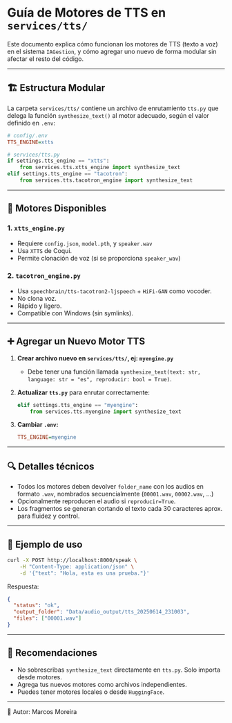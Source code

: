 # Guía de Motores de TTS en `services/tts/`

Este documento explica cómo funcionan los motores de TTS (texto a voz) en el sistema `IAGestion`, y cómo agregar uno nuevo de forma modular sin afectar el resto del código.

---

## 🏗️ Estructura Modular

La carpeta `services/tts/` contiene un archivo de enrutamiento `tts.py` que delega la función `synthesize_text()` al motor adecuado, según el valor definido en `.env`:

```ini
# config/.env
TTS_ENGINE=xtts
```

```python
# services/tts.py
if settings.tts_engine == "xtts":
    from services.tts.xtts_engine import synthesize_text
elif settings.tts_engine == "tacotron":
    from services.tts.tacotron_engine import synthesize_text
```

---

## 🤖 Motores Disponibles

### 1. `xtts_engine.py`

* Requiere `config.json`, `model.pth`, y `speaker.wav`
* Usa `XTTS` de Coqui.
* Permite clonación de voz (si se proporciona `speaker_wav`)

### 2. `tacotron_engine.py`

* Usa `speechbrain/tts-tacotron2-ljspeech` + `HiFi-GAN` como vocoder.
* No clona voz.
* Rápido y ligero.
* Compatible con Windows (sin symlinks).

---

## ➕ Agregar un Nuevo Motor TTS

1. **Crear archivo nuevo en `services/tts/`, ej: `myengine.py`**

   * Debe tener una función llamada `synthesize_text(text: str, language: str = "es", reproducir: bool = True)`.

2. **Actualizar `tts.py`** para enrutar correctamente:

   ```python
   elif settings.tts_engine == "myengine":
       from services.tts.myengine import synthesize_text
   ```

3. **Cambiar `.env`:**

   ```ini
   TTS_ENGINE=myengine
   ```

---

## 🔍 Detalles técnicos

* Todos los motores deben devolver `folder_name` con los audios en formato `.wav`, nombrados secuencialmente (`00001.wav`, `00002.wav`, ...)
* Opcionalmente reproducen el audio si `reproducir=True`.
* Los fragmentos se generan cortando el texto cada 30 caracteres aprox. para fluidez y control.

---

## 🚀 Ejemplo de uso

```bash
curl -X POST http://localhost:8000/speak \
    -H "Content-Type: application/json" \
    -d '{"text": "Hola, esta es una prueba."}'
```

Respuesta:

```json
{
  "status": "ok",
  "output_folder": "Data/audio_output/tts_20250614_231003",
  "files": ["00001.wav"]
}
```

---

## 🚪 Recomendaciones

* No sobrescribas `synthesize_text` directamente en `tts.py`. Solo importa desde motores.
* Agrega tus nuevos motores como archivos independientes.
* Puedes tener motores locales o desde `HuggingFace`.

---

👤 Autor: Marcos Moreira
